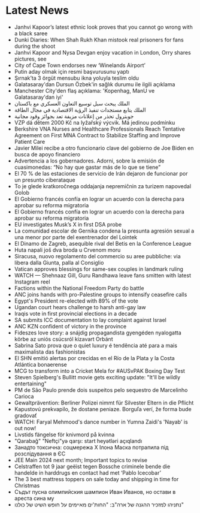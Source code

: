 # Latest News
-  Janhvi Kapoor’s latest ethnic look proves that you cannot go wrong with a black saree
-  Dunki Diaries: When Shah Rukh Khan mistook real prisoners for fans during the shoot
-  Janhvi Kapoor and Nysa Devgan enjoy vacation in London, Orry shares pictures, see
-  City of Cape Town endorses new ‘Winelands Airport’
-  Putin aday olmak için resmi başvurusunu yaptı
-  Şırnak’ta 3 örgüt mensubu ikna yoluyla teslim oldu
-  Galatasaray'dan Dursun Özbek'in sağlık durumu ile ilgili açıklama
-  Manchester City'den flaş açıklama: 'Kopenhag, ManU ve Galatasaray'dan iyi'
-  الملك يبحث سبل توسيع التعاون العسكري مع باكستان
-  الملك يتابع مستجدات تنفيذ الرؤية الاقتصادية في مجال الطاقة
-  جوبترول تحذر من إعلانات مزيفة تعد بجوائز وقود مجانية
-  VZP dá dětem 2000 Kč na lyžařský výcvik. Má jedinou podmínku
-  Berkshire VNA Nurses and Healthcare Professionals Reach Tentative Agreement on First MNA Contract to Stabilize Staffing and Improve Patient Care
-  Javier Milei recibe a otro funcionario clave del gobierno de Joe Biden en busca de apoyo financiero
-  Advertencia a los gobernadores. Adorni, sobre la emisión de cuasimonedas: “No hay que gastar más de lo que se tiene”
-  El 70 % de las estaciones de servicio de Irán dejaron de funcionar por un presunto ciberataque
-  To je glede kratkoročnega oddajanja nepremičnin za turizem napovedal Golob
-  El Gobierno francés confía en lograr un acuerdo con la derecha para aprobar su reforma migratoria
-  El Gobierno francés confía en lograr un acuerdo con la derecha para aprobar su reforma migratoria
-  EU investigates Musk’s X in first DSA probe
-  La comunidad escolar de Gernika condena la presunta agresión sexual a una menor por parte del exentrenador del Lointek
-  El Dinamo de Zagreb, asequible rival del Betis en la Conference League
-  Huta napali još dva broda u Crvenom moru
-  Siracusa, nuovo regolamento del commercio su aree pubbliche: via libera dalla Giunta, palla al Consiglio
-  Vatican approves blessings for same-sex couples in landmark ruling
-  WATCH — Shehnaaz Gill, Guru Randhawa leave fans smitten with latest Instagram reel
-  Factions within the National Freedom Party do battle
-  ANC joins hands with pro-Palestine groups to intensify ceasefire calls
-  Egypt's President re-elected with 89% of the vote
-  Ugandan court hears challenge to harsh anti-gay law
-  Iraqis vote in first provincial elections in a decade
-  SA submits ICC documentation to lay complaint against Israel
-  ANC KZN confident of victory in the province
-  Fideszes love story: a snájdig propagandista gyengéden nyalogatta körbe az uniós csúcsról kizavart Orbánt
-  Sabrina Sato prova que o quiet luxury é tendência até para a mais maximalista das fashionistas
-  El SHN emitió alertas por crecidas en el Río de la Plata y la Costa Atlántica bonaerense
-  MCG to transform into a Cricket Mela for #AUSvPAK Boxing Day Test
-  Steven Spielberg's Bullitt movie gets exciting update: "It'll be wildly entertaining"
-  PM de São Paulo prende dois suspeitos pelo sequestro de Marcelinho Carioca
-  Gewaltprävention: Berliner Polizei nimmt für Silvester Eltern in die Pflicht
-  Kapustovú prekvapilo, že dostane peniaze. Borguľa verí, že forma bude gradovať
-  WATCH: Faryal Mehmood's dance number in Yumna Zaidi's 'Nayab' is out now!
-  Livstids fängelse för knivmord på kvinna
-  "Qarabağ" "Neftçi"yə qarşı: start heyətləri açıqlandı
-  Занадто токсична: соцмережа Х Ілона Маска потрапила під розслідування в ЄС
-  JEE Main 2024 next month; Important topics to revise
-  Celstraffen tot 9 jaar geëist tegen Bossche criminele bende die handelde in harddrugs en contact had met ‘Pablo Icecobar’
-  The 3 best mattress toppers on sale today and shipping in time for Christmas
-  Съдът пусна олимпийския шампион Иван Иванов, но остави в ареста сина му
-  נתניהו למזכיר ההגנה של ארה"ב: "החות'ים מאיימים על חופש השיט של כולנו"
